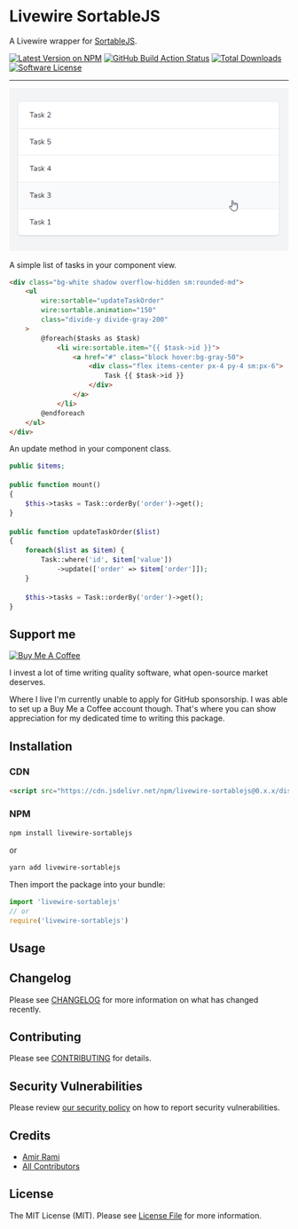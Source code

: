 # Livewire SortableJS

A Livewire wrapper for [SortableJS](https://github.com/SortableJS/Sortable).

[![Latest Version on NPM](https://img.shields.io/npm/v/livewire-sortablejs.svg?style=flat-square)](https://npmjs.com/package/livewire-sortablejs)
[![GitHub Build Action Status](https://img.shields.io/github/workflow/status/amiranagram/livewire-sortablejs/Build%20assets?label=build&style=flat-square)](https://github.com/amiranagram/livewire-sortablejs/actions/workflows/build.yml?query=workflow%3Abuild+branch%3A0.x.x)
[![Total Downloads](https://img.shields.io/npm/dt/livewire-sortablejs.svg?style=flat-square)](https://npmjs.com/package/livewire-sortablejs)
[![Software License](https://img.shields.io/badge/license-MIT-brightgreen.svg?style=flat-square)](LICENSE.md)

---

![](demo/assets/example-1.gif)

A simple list of tasks in your component view.

```html
<div class="bg-white shadow overflow-hidden sm:rounded-md">
    <ul 
        wire:sortable="updateTaskOrder"
        wire:sortable.animation="150"
        class="divide-y divide-gray-200"
    >
        @foreach($tasks as $task)
            <li wire:sortable.item="{{ $task->id }}">
                <a href="#" class="block hover:bg-gray-50">
                    <div class="flex items-center px-4 py-4 sm:px-6">
                        Task {{ $task->id }}
                    </div>
                </a>
            </li>
        @endforeach
    </ul>
</div>
```

An update method in your component class.

```php
public $items;

public function mount()
{
    $this->tasks = Task::orderBy('order')->get();
}
    
public function updateTaskOrder($list)
{
    foreach($list as $item) {
        Task::where('id', $item['value'])
            ->update(['order' => $item['order']]);
    }
    
    $this->tasks = Task::orderBy('order')->get();
}
```

## Support me

<a href="https://www.buymeacoffee.com/amirami" target="_blank"><img src="https://cdn.buymeacoffee.com/buttons/default-orange.png" alt="Buy Me A Coffee" height="41" width="174"></a>

I invest a lot of time writing quality software, what open-source market deserves.

Where I live I'm currently unable to apply for GitHub sponsorship. I was able to set up a Buy Me a Coffee account though. That's where you can show appreciation for my dedicated time to writing this package.

## Installation

### CDN

```html
<script src="https://cdn.jsdelivr.net/npm/livewire-sortablejs@0.x.x/dist/index.js"></script>
```

### NPM

```bash
npm install livewire-sortablejs
```

or

```bash
yarn add livewire-sortablejs
```

Then import the package into your bundle:

```js
import 'livewire-sortablejs'
// or
require('livewire-sortablejs')
```

## Usage

## Changelog

Please see [CHANGELOG](CHANGELOG.md) for more information on what has changed recently.

## Contributing

Please see [CONTRIBUTING](.github/CONTRIBUTING.md) for details.

## Security Vulnerabilities

Please review [our security policy](../../security/policy) on how to report security vulnerabilities.

## Credits

- [Amir Rami](https://github.com/amiranagram)
- [All Contributors](../../contributors)

## License

The MIT License (MIT). Please see [License File](LICENSE.md) for more information.
